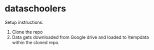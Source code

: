 # dataschoolers

Setup instructions:

1. Clone the repo
2. Data gets downloaded from Google drive and loaded to \tempdata within the cloned repo.
